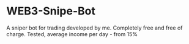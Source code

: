 # WEB3-Snipe-Bot
A sniper bot for trading developed by me. Completely free and free of charge. Tested, average income per day - from 15%
